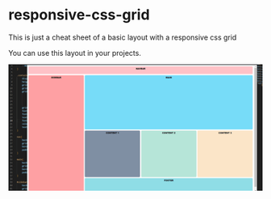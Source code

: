# responsive-css-grid

This is just a cheat sheet of a basic layout with a responsive css grid

You can use this layout in your projects.

![](https://github.com/kelvinmozart/responsive-css-grid/blob/master/image/responsive-grid.gif)
